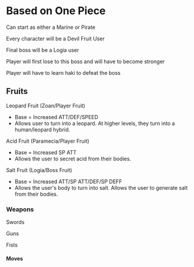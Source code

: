 # Based on One Piece

Can start as either a Marine or Pirate

Every character will be a Devil Fruit User

Final boss will be a Logia user

Player will first lose to this boss and will have to become stronger

Player will have to learn haki to defeat the boss


## Fruits

Leopard Fruit (Zoan/Player Fruit)
* Base = Increased ATT/DEF/SPEED
* Allows user to turn into a leopard. At higher levels, they turn into a human/leopard hybrid.

Acid Fruit (Paramecia/Player Fruit)
* Base = Increased SP ATT
* Allows the user to secret acid from their bodies.

Salt Fruit (Logia/Boss Fruit)
* Base = Increased ATT/SP ATT/DEF/SP DEFF
* Allows the user's body to turn into salt. Allows the user to generate salt from their bodies.

### Weapons

Swords

Guns

Fists

#### Moves